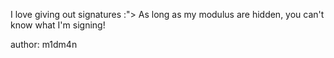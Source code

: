 I love giving out signatures :"> As long as my modulus are hidden, you can't know what I'm signing!

author: m1dm4n
